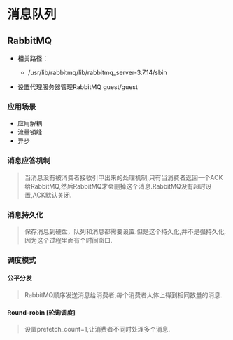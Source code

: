 # 消息队列

## RabbitMQ
- 相关路径：
    - /usr/lib/rabbitmq/lib/rabbitmq_server-3.7.14/sbin

- 设置代理服务器管理RabbitMQ guest/guest

### 应用场景
- 应用解耦
- 流量销峰
- 异步

### 消息应答机制
> 当消息没有被消费者接收引申出来的处理机制,只有当消费者返回一个ACK给RabbitMQ,然后RabbitMQ才会删掉这个消息.RabbitMQ没有超时设置,ACK默认关闭.

### 消息持久化
> 保存消息到硬盘，队列和消息都需要设置.但是这个持久化,并不是强持久化,因为这个过程里面有个时间窗口.

### 调度模式
#### 公平分发
> RabbitMQ顺序发送消息给消费者,每个消费者大体上得到相同数量的消息.

#### Round-robin [轮询调度]
> 设置prefetch_count=1,让消费者不同时处理多个消息.